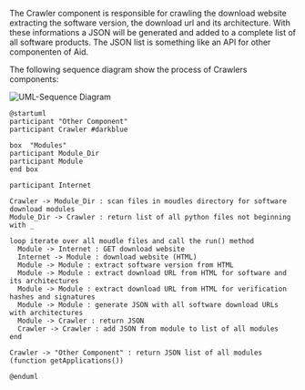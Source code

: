 The Crawler component is responsible for crawling the download website extracting the software version, the download url and its architecture.
With these informations a JSON will be generated and added to a complete list of all software products.
The JSON list is something like an API for other componenten of Aid.

The following sequence diagram show the process of Crawlers components:

![UML-Sequence Diagram](https://www.plantuml.com/plantuml/dpng/dLFDRjim3BxhAJxab1ps0ZaC7RfXFsXNOElEXMBHiG2PD2XwRjz-LUt445Bai9j1yllX9_eccrSR--G6hnQRE7WsR1wi8yMjz8CmiMsgxgtwAP4wTv1dO7ClOKoKwvcv-FGvwZjbHnpm2dPLxpiRAPCvjmZWmqUiFDWZDvxHnaGPaT7B6CfdY4gDYRwW5KMMrYQlX20J9_41_UpFhLI5-AInXvADoaWn6wI5Jmd3YtLoac8n7EWOcICVCKNhyEHS4XaGZTGRGVwI5k3YQG5w3cXArJg2ZhpTeIVh93WiUnKZfxMnnzSlZwljYGuv6ZcS9zOyiB-Om_RRu_tTxanT3TEpgMzi3UVLRuvbGvKU1NWLjuhz-NMtOkgyoxRHChmsNJHgR5JA_qjR3COsDjwAoyxdRiapnoFxAzH7ulb9Vln--3a_ba_fxBAIp6_zAuOlRgIGEfphrOWFOHOjYon71vFghawdI1ogAx_utsh9zpYmRKTktk8vadqQXhIabRUxdRiX3cEV_W40)

```
@startuml
participant "Other Component"
participant Crawler #darkblue

box  "Modules"
participant Module_Dir
participant Module
end box

participant Internet

Crawler -> Module_Dir : scan files in moudles directory for software download modules
Module_Dir -> Crawler : return list of all python files not beginning with _

loop iterate over all moudle files and call the run() method
  Module -> Internet : GET download website
  Internet -> Module : download website (HTML)
  Module -> Module : extract software version from HTML
  Module -> Module : extract download URL from HTML for software and its architectures
  Module -> Module : extract download URL from HTML for verification hashes and signatures
  Module -> Module : generate JSON with all software download URLs with architectures
  Module -> Crawler : return JSON
  Crawler -> Crawler : add JSON from module to list of all modules
end

Crawler -> "Other Component" : return JSON list of all modules (function getApplications())

@enduml
```
